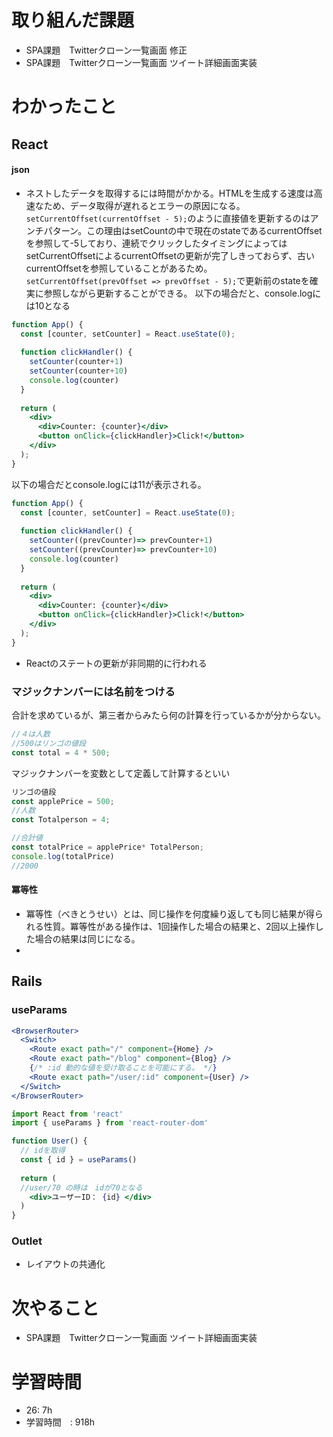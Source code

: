 # 取り組んだ課題
- SPA課題　Twitterクローン一覧画面 修正
- SPA課題　Twitterクローン一覧画面 ツイート詳細画面実装
# わかったこと
## React
#### json
- ネストしたデータを取得するには時間がかかる。HTMLを生成する速度は高速なため、データ取得が遅れるとエラーの原因になる。
`setCurrentOffset(currentOffset - 5);`のように直接値を更新するのはアンチパターン。この理由はsetCountの中で現在のstateであるcurrentOffsetを参照して-5しており、連続でクリックしたタイミングによってはsetCurrentOffsetによるcurrentOffsetの更新が完了しきっておらず、古いcurrentOffsetを参照していることがあるため。`setCurrentOffset(prevOffset => prevOffset - 5);`で更新前のstateを確実に参照しながら更新することができる。
以下の場合だと、console.logには10となる
```jsx
function App() {
  const [counter, setCounter] = React.useState(0);
  
  function clickHandler() {
    setCounter(counter+1)
    setCounter(counter+10)
    console.log(counter)
  }
  
  return (
    <div>
      <div>Counter: {counter}</div>
      <button onClick={clickHandler}>Click!</button>
    </div>
  );
}
```
以下の場合だとconsole.logには11が表示される。
```jsx
function App() {
  const [counter, setCounter] = React.useState(0);
  
  function clickHandler() {
    setCounter((prevCounter)=> prevCounter+1)
    setCounter((prevCounter)=> prevCounter+10)
    console.log(counter)
  }
  
  return (
    <div>
      <div>Counter: {counter}</div>
      <button onClick={clickHandler}>Click!</button>
    </div>
  );
}
```
- Reactのステートの更新が非同期的に行われる
### マジックナンバーには名前をつける
合計を求めているが、第三者からみたら何の計算を行っているかが分からない。
```js
//４は人数
//500はリンゴの値段
const total = 4 * 500;
```
マジックナンバーを変数として定義して計算するといい
```js
リンゴの値段
const applePrice = 500;
//人数
const Totalperson = 4;

//合計値
const totalPrice = applePrice* TotalPerson;
console.log(totalPrice)
//2000
```
#### 冪等性
- 冪等性（べきとうせい）とは、同じ操作を何度繰り返しても同じ結果が得られる性質。冪等性がある操作は、1回操作した場合の結果と、2回以上操作した場合の結果は同じになる。
-
## Rails
### useParams
```jsx
<BrowserRouter>
  <Switch>
    <Route exact path="/" component={Home} />
    <Route exact path="/blog" component={Blog} />
    {/* :id 動的な値を受け取ることを可能にする。 */}
    <Route exact path="/user/:id" component={User} />
  </Switch>
</BrowserRouter>

```
```jsx
import React from 'react'
import { useParams } from 'react-router-dom'

function User() {
  // idを取得
  const { id } = useParams()
  
  return (
  //user/70 の時は　idが70となる
    <div>ユーザーID： {id} </div>
  )
}
```
### Outlet
- レイアウトの共通化
# 次やること
- SPA課題　Twitterクローン一覧画面 ツイート詳細画面実装
# 学習時間
- 26: 7h
- 学習時間　: 918h

